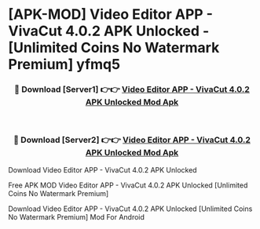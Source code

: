 # [APK-MOD] Video Editor APP - VivaCut 4.0.2 APK Unlocked - [Unlimited Coins No Watermark Premium] yfmq5



<div align="center">
<h3>🔴 Download [Server1] 👉👉 <a href="https://momento.my/?title=Video_Editor_APP_-_VivaCut_4.0.2_APK_Unlocked">Video Editor APP - VivaCut 4.0.2 APK Unlocked Mod Apk</a></h3><br>

<h3>🔴 Download [Server2] 👉👉 <a href="https://momento.my/?title=Video_Editor_APP_-_VivaCut_4.0.2_APK_Unlocked">Video Editor APP - VivaCut 4.0.2 APK Unlocked Mod Apk</a></h3>
</div>



Download Video Editor APP - VivaCut 4.0.2 APK Unlocked 

Free APK MOD Video Editor APP - VivaCut 4.0.2 APK Unlocked [Unlimited Coins No Watermark Premium]

Download Video Editor APP - VivaCut 4.0.2 APK Unlocked [Unlimited Coins No Watermark Premium] Mod For Android

